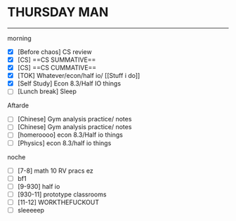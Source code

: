 # THURSDAY MAN
---
morning
- [x] [Before chaos] CS review
- [x] [CS] ==CS SUMMATIVE==
- [x] [CS] ==CS CUMMATIVE==
- [x] [TOK] Whatever/econ/half io/ [[Stuff i do]]
- [x] [Self Study] Econ 8.3/Half IO things
- [ ] [Lunch break] Sleep

Aftarde
- [ ] [Chinese] Gym analysis practice/ notes
- [ ] [Chinese] Gym analysis practice/ notes
- [ ] [homeroooo] econ 8.3/Half io things
- [ ] [Physics] econ 8.3/half io things

noche
- [ ] [7-8] math 10 RV pracs ez
- [ ] bf1
- [ ] [9-930] half io
- [ ] [930-11] prototype classrooms
- [ ] [11-12] WORKTHEFUCKOUT
- [ ] sleeeeep